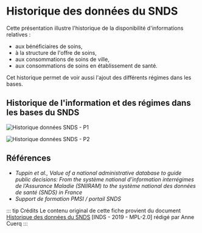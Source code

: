 # Historique des données du SNDS
<!-- SPDX-License-Identifier: MPL-2.0 -->

Cette présentation illustre l'historique de la disponibilité d'informations relatives :
- aux bénéficiaires de soins,
- à la structure de l'offre de soins,
- aux consommations de soins de ville,
- aux consommations de soins en établissement de santé.

Cet historique permet de voir aussi l'ajout des différents régimes dans les bases.

## Historique de l'information et des régimes dans les bases du SNDS
![Historique données SNDS - P1](/assets/img/historique_donnees/Diapositive1.png)

![Historique données SNDS - P2](/assets/img/historique_donnees/Diapositive2.png)

## Références

- *Tuppin et al., Value of a national administrative database to guide public decisions: From the système national d’information interrégimes de l’Assurance Maladie (SNIIRAM) to the système national des données de santé (SNDS) in France*  
- *Support de formation PMSI / portail SNDS*

::: tip Crédits
Le contenu original de cette fiche provient du document [Historique des données du SNDS](/assets/src/2019_INDS_Historique-des-données-SNDS_MPL-2.0.pptx) [INDS - 2019 - MPL-2.0] rédigé par Anne Cuerq
:::

